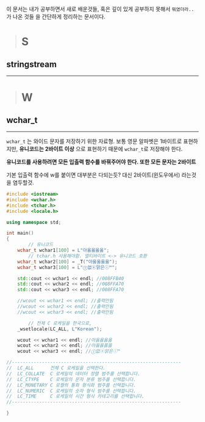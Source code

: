 이 문서는 내가 공부하면서 새로 배운것들, 혹은 깊이 있게 공부하지 못해서 `뭐였더라..` 가 나온 것들 을 간단하게 정리하는 문서이다.


> # S

## stringstream
___


> # W

##  wchar_t
___
`wchar_t` 는 와이드 문자를 저장하기 위한 자료형. 보통 영문 알파벳은 1바이트로 표현하지만, **유니코드는 2바이트 이상** 으로 표현하기 때문에 `wchar_t`로 저장해야 한다.  

**유니코드를 사용하려면 모든 입출력 함수를 바꿔주어야 한다. 또한 모든 문자는 2바이트**

기본 입출력 함수에 w를 붙이면 대부분은 다되는듯? 대신 2바이트(윈도우에서) 라는것을 염두할것.
```cpp
#include <iostream>
#include <wchar.h>
#include <tchar.h>
#include <locale.h>

using namespace std;

int main()
{   
        // 유니코드
	wchar_t wchar1[100] = L"아옳옳옳옳"; 
        // tchar.h 사용해야함. 멀티바이트 <-> 유니코드 호환
	wchar_t wchar2[100] = _T("아옳옳옳옳"); 
	wchar_t wchar3[100] = L"ⓣ없ⓔ맑은ⓘ™";

	std::cout << wchar1 << endl; //008FFB40
	std::cout << wchar2 << endl; //008FFA70
	std::cout << wchar3 << endl; //008FFA70

	//wcout << wchar1 << endl; //출력안됨
	//wcout << wchar2 << endl; //출력안됨
	//wcout << wchar3 << endl; //출력안됨

        // 전체 C 로케일을 한국으로, 
	_wsetlocale(LC_ALL, L"Korean"); 

	wcout << wchar1 << endl; //아옳옳옳옳
	wcout << wchar2 << endl; //아옳옳옳옳
	wcout << wchar3 << endl; //ⓣ없ⓔ맑은ⓘ™

//--------------------------------------------------------------
//	LC_ALL		전체 C 로케일을 선택한다.
//	LC_COLLATE	C 로케일의 데이터 정렬 범주를 선택합니다.
//	LC_CTYPE	C 로케일의 문자 분류 범주를 선택합니다.
//	LC_MONETARY	C 로켈의 통화 형식화 범주를 선택합니다.
//	LC_NUMERIC	C 로케일의 숫자 형식 범주를 선택합니다.
//	LC_TIME		C 로케일의 시간 형식 카테고리를 선택합니다.
//--------------------------------------------------------------

}
```